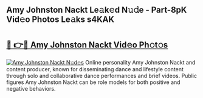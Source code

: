 ## Amy Johnston Nackt Le𝚊k𝚎d N𝚞𝚍e - Part-8pK Vid𝚎o Photos Le𝚊ks s4KAK

# <h2><a href="http://fb9qt5.evod.top/?m=Amy+Johnston+Nackt">🔗 👉🔴 Amy Johnston Nackt Vid𝚎o Ph𝚘t𝚘s</a></h2>

[![Amy Johnston Nackt N𝚞d𝚎s](https://i.imgur.com/8V9OHl7.gif)](http://fb9qt5.evod.top/?m=Amy+Johnston+Nackt)
Online personality Amy Johnston Nackt and content producer, known for disseminating dance and lifestyle content through solo and collaborative dance performances and brief videos. Public figures Amy Johnston Nackt can be role models for both positive and negative behaviors. 

